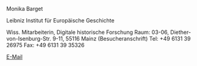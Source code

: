 Monika Barget

Leibniz Institut für Europäische Geschichte

Wiss. Mitarbeiterin, Digitale historische Forschung
Raum: 03-06, Diether-von-Isenburg-Str. 9-11, 55116 Mainz (Besucheranschrift)
Tel: +49 6131 39 26975
Fax: +49 6131 39 35326

[E-Mail](mailto:barget@ieg-mainz.de)
